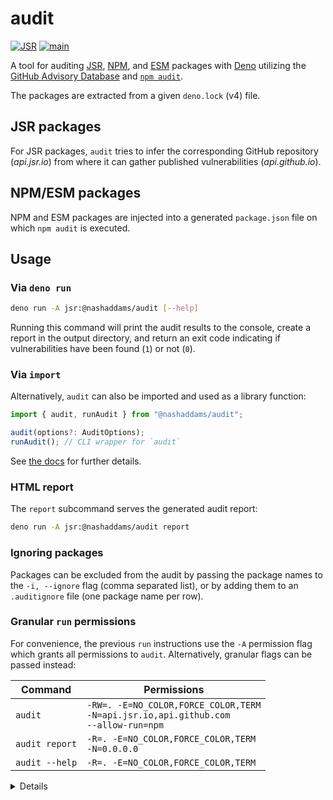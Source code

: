 # audit

[![JSR](https://jsr.io/badges/@nashaddams/audit)](https://jsr.io/@nashaddams/audit)
[![main](https://github.com/nashaddams/audit/actions/workflows/tests.yml/badge.svg)](https://github.com/nashaddams/audit/actions)

A tool for auditing [JSR](https://jsr.io/), [NPM](https://www.npmjs.com/), and
[ESM](https://esm.sh/) packages with [Deno](https://deno.com/) utilizing the
[GitHub Advisory Database](https://github.com/advisories) and
[`npm audit`](https://docs.npmjs.com/cli/commands/npm-audit).

The packages are extracted from a given `deno.lock` (v4) file.

## JSR packages

For JSR packages, `audit` tries to infer the corresponding GitHub repository
(_api.jsr.io_) from where it can gather published vulnerabilities
(_api.github.io_).

## NPM/ESM packages

NPM and ESM packages are injected into a generated `package.json` file on which
`npm audit` is executed.

## Usage

### Via `deno run`

```sh
deno run -A jsr:@nashaddams/audit [--help]
```

Running this command will print the audit results to the console, create a
report in the output directory, and return an exit code indicating if
vulnerabilities have been found (`1`) or not (`0`).

### Via `import`

Alternatively, `audit` can also be imported and used as a library function:

```ts
import { audit, runAudit } from "@nashaddams/audit";

audit(options?: AuditOptions);
runAudit(); // CLI wrapper for `audit`
```

See [the docs](https://jsr.io/@nashaddams/audit/doc) for further details.

### HTML report

The `report` subcommand serves the generated audit report:

```sh
deno run -A jsr:@nashaddams/audit report
```

### Ignoring packages

Packages can be excluded from the audit by passing the package names to the
`-i, --ignore` flag (comma separated list), or by adding them to an
`.auditignore` file (one package name per row).

### Granular `run` permissions

For convenience, the previous `run` instructions use the `-A` permission flag
which grants all permissions to `audit`. Alternatively, granular flags can be
passed instead:

| Command        | Permissions                                                                                   |
| -------------- | --------------------------------------------------------------------------------------------- |
| `audit`        | `-RW=. -E=NO_COLOR,FORCE_COLOR,TERM`<br/>`-N=api.jsr.io,api.github.com`<br/>`--allow-run=npm` |
| `audit report` | `-R=. -E=NO_COLOR,FORCE_COLOR,TERM`<br/>`-N=0.0.0.0`                                          |
| `audit --help` | `-R=. -E=NO_COLOR,FORCE_COLOR,TERM`                                                           |

<details>

<summary>Details</summary>

| Permission                     | Usage                                                             |
| ------------------------------ | ----------------------------------------------------------------- |
| `-R=.`                         | Read the lock file and the report.                                |
| `-W=.`                         | Write the `package.json` and the report.                          |
| `-E=NO_COLOR,FORCE_COLOR,TERM` | Used by the `npm audit` subcommand.                               |
| `-N=api.jsr.io,api.github.com` | Fetch the JSR package information and GitHub security advisories. |
| `-N=0.0.0.0`                   | Serve the generated audit report.                                 |
| `--allow-run=npm`              | Run `npm install` and `npm audit`.                                |

</details>
